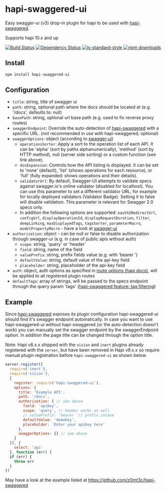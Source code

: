 # hapi-swaggered-ui
Easy swagger-ui (v3) drop-in plugin for hapi to be used with [hapi-swaggered](https://github.com/z0mt3c/hapi-swaggered).

Supports hapi 10.x and up

[![Build Status](https://img.shields.io/travis/z0mt3c/hapi-swaggered-ui/master.svg)](https://travis-ci.org/z0mt3c/hapi-swaggered-ui)
[![Dependency Status](https://img.shields.io/gemnasium/z0mt3c/hapi-swaggered-ui.svg)](https://gemnasium.com/z0mt3c/hapi-swaggered-ui)
[![js-standard-style](https://img.shields.io/badge/code%20style-standard-brightgreen.svg?style=flat)](https://github.com/feross/standard)
[![npm downloads](https://img.shields.io/npm/dm/hapi-swaggered-ui.svg)](https://www.npmjs.com/package/hapi-swaggered-ui)

## Install
```bash
npm install hapi-swaggered-ui
```

## Configuration
* `title`: string, title of swagger ui
* `path`: string, optional path where the docs should be located at (e.g. '/docs', defaults to: null)
* `basePath`: string, optional url base path (e.g. used to fix reverse proxy routes)
* `swaggerEndpoint`: Override the auto-detection of [hapi-swaggered](https://github.com/z0mt3c/hapi-swaggered) with a specific URL. (not recommended in use with hapi-swaggered; optional)
* `swaggerOptions`: object (according to [swagger-ui](https://github.com/swagger-api/swagger-ui#parameters))
  * `operationsSorter`: Apply a sort to the operation list of each API. It can be 'alpha' (sort by paths alphanumerically), 'method' (sort by HTTP method), null (server side sorting) or a custom function (see link above).
  * `docExpansion`: Controls how the API listing is displayed. It can be set to 'none' (default), 'list' (shows operations for each resource), or 'full' (fully expanded: shows operations and their details).
  * `validatorUrl`: By default, Swagger-UI attempts to validate specs against swagger.io's online validator (disabled for localhost). You can use this parameter to set a different validator URL, for example for locally deployed validators (Validator Badge). Setting it to false will disable validation. This parameter is relevant for Swagger 2.0 specs only.
  * In addition the following options are supported: `oauth2RedirectUrl`, `configUrl`, `displayOperationId`, `displayRequestDuration`, `filter`, `deepLinking`, `maxDisplayedTags`, `tagsSorter`, `parameterMacro`, `modelPropertyMacro` - have a look at [swagger-ui](https://github.com/swagger-api/swagger-ui#parameters)
* `authorization`: object - can be null or false to disable authorization through swagger-ui (e.g. in case of public apis without auth)
  * `scope`: string, 'query' or 'header'
  * `field`: string, name of the field
  * `valuePrefix`: string, prefix fields value (e.g. with 'bearer ')
  * `defaultValue`: string, default value of the api-key field
  * `placeholder`: string, placeholder of the api-key field
* `auth`: object, auth options as specified in [route options (hapi docs)](https://github.com/hapijs/hapi/blob/master/API.md#route-options), will be applied to all registered plugin routes
* `defaultTags`:  array of strings, will be passed to the specs endpoint through the query param 'tags' ([hapi-swaggered feature: tag filtering](https://github.com/z0mt3c/hapi-swaggered#tag-filtering))

## Example
Since [hapi-swaggered](https://github.com/z0mt3c/hapi-swaggered) exposes its plugin configuration hapi-swaggered-ui should find it's swagger endpoint automatically. In case you want to use hapi-swaggered-ui without hapi-swaggered (or the auto-detection doesn't work) you can manually set the swagger endpoint by the swaggerEndpoint option. In addition the page title can be changed through the option title.

  Note: Hapi v8.x.x shipped with the `vision` and `inert` plugins already registered with the `server`, but have been removed in Hapi v9.x.x so require manual plugin registration before `hapi-swaggered-ui` as shown below.

```js
server.register([
  require('inert'),
  require('vision'),
  {
    register: require('hapi-swaggered-ui'),
    options: {
      title: 'Example API',
      path: '/docs',
      authorization: { // see above
        field: 'apiKey',
        scope: 'query', // header works as well
        // valuePrefix: 'bearer '// prefix incase
        defaultValue: 'demoKey',
        placeholder: 'Enter your apiKey here'
      },
      swaggerOptions: {} // see above
    }
  }], {
    select: 'api'
  }, function (err) {
  if (err) {
    throw err
  }
})
```

May have a look at the example listed at https://github.com/z0mt3c/hapi-swaggered
